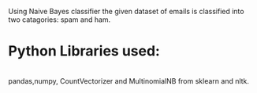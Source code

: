 Using Naive Bayes classifier the given dataset of emails is classified into two catagories: spam and ham.
<br>
<h1>Python Libraries used:</h1>
<br>
pandas,numpy, CountVectorizer and MultinomialNB from sklearn and nltk.
